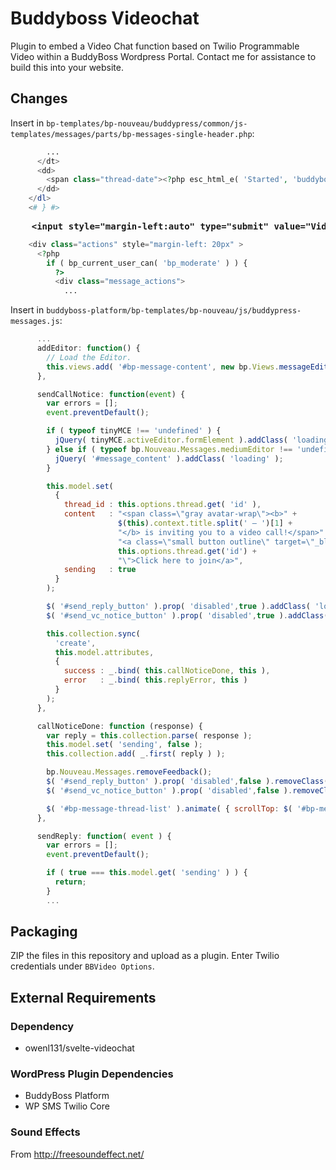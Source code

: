 # Buddyboss Videochat

Plugin to embed a Video Chat function based on Twilio Programmable Video within a BuddyBoss Wordpress Portal. Contact me for assistance to build this into your website.

## Changes

Insert in `bp-templates/bp-nouveau/buddypress/common/js-templates/messages/parts/bp-messages-single-header.php`:

```php
        ...
      </dt>
      <dd>
        <span class="thread-date"><?php esc_html_e( 'Started', 'buddyboss' ); ?> {{data.started_date}}</span>
      </dd>
    </dl>
    <# } #>
```

<pre>
    <b>&lt;input style="margin-left:auto" type="submit" value="Video Call" class="small" id="send_vc_notice_button"\&gt;</b>
</pre>

```php
    <div class="actions" style="margin-left: 20px" >
      <?php
        if ( bp_current_user_can( 'bp_moderate' ) ) {
          ?>
          <div class="message_actions">
            ...
```


Insert in `buddyboss-platform/bp-templates/bp-nouveau/js/buddypress-messages.js`:

```javascript
      ...
      addEditor: function() {
        // Load the Editor.
        this.views.add( '#bp-message-content', new bp.Views.messageEditor() );
      },
```

```javascript
      sendCallNotice: function(event) {
        var errors = [];
        event.preventDefault();

        if ( typeof tinyMCE !== 'undefined' ) {
          jQuery( tinyMCE.activeEditor.formElement ).addClass( 'loading' );
        } else if ( typeof bp.Nouveau.Messages.mediumEditor !== 'undefined' ) {
          jQuery( '#message_content' ).addClass( 'loading' );
        }

        this.model.set(
          {
            thread_id : this.options.thread.get( 'id' ),
            content   : "<span class=\"gray avatar-wrap\"><b>" + 
                        $(this).context.title.split(' – ')[1] +
                        "</b> is inviting you to a video call!</span>" + 
                        "<a class=\"small button outline\" target=\"_blank\" href=\"/video-chat/?id=" + 
                        this.options.thread.get('id') + 
                        "\">Click here to join</a>",
            sending   : true
          }
        );

        $( '#send_reply_button' ).prop( 'disabled',true ).addClass( 'loading' );
        $( '#send_vc_notice_button' ).prop( 'disabled',true ).addClass( 'loading' );

        this.collection.sync(
          'create',
          this.model.attributes,
          {
            success : _.bind( this.callNoticeDone, this ),
            error   : _.bind( this.replyError, this )
          }
        );
      },

      callNoticeDone: function (response) {
        var reply = this.collection.parse( response );
        this.model.set( 'sending', false );
        this.collection.add( _.first( reply ) );

        bp.Nouveau.Messages.removeFeedback();
        $( '#send_reply_button' ).prop( 'disabled',false ).removeClass( 'loading' );
        $( '#send_vc_notice_button' ).prop( 'disabled',false ).removeClass( 'loading' );

        $( '#bp-message-thread-list' ).animate( { scrollTop: $( '#bp-message-thread-list' ).prop( 'scrollHeight' )}, 0 );
      },
```

```javascript
      sendReply: function( event ) {
        var errors = [];
        event.preventDefault();

        if ( true === this.model.get( 'sending' ) ) {
          return;
        }
        ...
```

## Packaging

ZIP the files in this repository and upload as a plugin. Enter Twilio credentials under `BBVideo Options`.


## External Requirements

### Dependency

- owenl131/svelte-videochat

### WordPress Plugin Dependencies

- BuddyBoss Platform
- WP SMS Twilio Core

### Sound Effects

From http://freesoundeffect.net/
